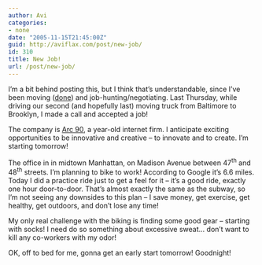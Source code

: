 ```yaml
---
author: Avi
categories:
- none
date: "2005-11-15T21:45:00Z"
guid: http://aviflax.com/post/new-job/
id: 310
title: New Job!
url: /post/new-job/
---
```

I&#8217;m a bit behind posting this, but I think that&#8217;s understandable, since I&#8217;ve been moving ([done](http://flaxfamily.com/post/good-news/ "post at flaxfamily.com about our move")) and job-hunting/negotiating. Last Thursday, while driving our second (and hopefully last) moving truck from Baltimore to Brooklyn, I made a call and accepted a job!

The company is [Arc 90](http://arc90.com/ "The Arc 90 website is a currently bit bland, but I've been assured that's only temporary."), a year-old internet firm. I anticipate exciting opportunities to be innovative and creative &#8211; to innovate and to create. I&#8217;m starting tomorrow!

The office in in midtown Manhattan, on Madison Avenue between 47<sup>th</sup> and 48<sup>th</sup> streets. I&#8217;m planning to bike to work! According to Google it&#8217;s 6.6 miles. Today I did a practice ride just to get a feel for it &#8211; it&#8217;s a good ride, exactly one hour door-to-door. That&#8217;s almost exactly the same as the subway, so I&#8217;m not seeing any downsides to this plan &#8211; I save money, get exercise, get healthy, get outdoors, and don&#8217;t lose any time!

My only real challenge with the biking is finding some good gear &#8211; starting with socks! I need do so something about excessive sweat&#8230; don&#8217;t want to kill any co-workers with my odor!

OK, off to bed for me, gonna get an early start tomorrow! Goodnight!